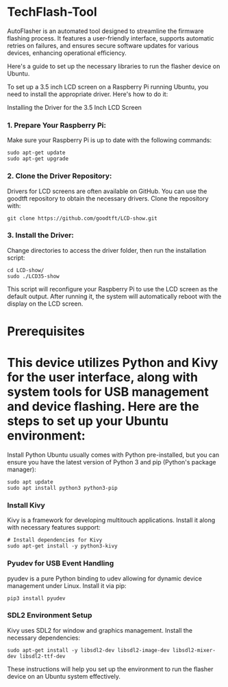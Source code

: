 # TechFlash-Tool
AutoFlasher is an automated tool designed to streamline the firmware flashing process. It features a user-friendly interface, supports automatic retries on failures, and ensures secure software updates for various devices, enhancing operational efficiency.

Here's a guide to set up the necessary libraries to run the flasher device on Ubuntu.


To set up a 3.5 inch LCD screen on a Raspberry Pi running Ubuntu, you need to install the appropriate driver. Here's how to do it:

Installing the Driver for the 3.5 Inch LCD Screen
### 1. Prepare Your Raspberry Pi:
Make sure your Raspberry Pi is up to date with the following commands:
```
sudo apt-get update
sudo apt-get upgrade
```

### 2. Clone the Driver Repository:
Drivers for LCD screens are often available on GitHub. You can use the goodtft repository to obtain the necessary drivers. Clone the repository with:
```
git clone https://github.com/goodtft/LCD-show.git
```

### 3. Install the Driver:
Change directories to access the driver folder, then run the installation script:
```
cd LCD-show/
sudo ./LCD35-show
```
This script will reconfigure your Raspberry Pi to use the LCD screen as the default output. After running it, the system will automatically reboot with the display on the LCD screen.



# Prerequisites
# This device utilizes Python and Kivy for the user interface, along with system tools for USB management and device flashing. Here are the steps to set up your Ubuntu environment:

Install Python
Ubuntu usually comes with Python pre-installed, but you can ensure you have the latest version of Python 3 and pip (Python's package manager):


```
sudo apt update
sudo apt install python3 python3-pip
```

### Install Kivy
Kivy is a framework for developing multitouch applications. Install it along with necessary features support:

```
# Install dependencies for Kivy
sudo apt-get install -y python3-kivy
```

### Pyudev for USB Event Handling
pyudev is a pure Python binding to udev allowing for dynamic device management under Linux. Install it via pip:

```
pip3 install pyudev
```

### SDL2 Environment Setup
Kivy uses SDL2 for window and graphics management. Install the necessary dependencies:

```
sudo apt-get install -y libsdl2-dev libsdl2-image-dev libsdl2-mixer-dev libsdl2-ttf-dev
```

These instructions will help you set up the environment to run the flasher device on an Ubuntu system effectively.

